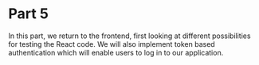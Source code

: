 # Part 5

In this part, we return to the frontend, first looking at different possibilities for testing the React code. We will also implement token based authentication which will enable users to log in to our application.

